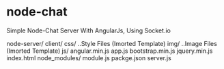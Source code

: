 # node-chat
Simple Node-Chat Server With AngularJs, Using Socket.io

node-server/
  client/
    css/
      ..Style Files (Imorted Template)
    img/
    ..Image Files (Imorted Template)
    js/
      angular.min.js
      app.js
      bootstrap.min.js
      jquery.min.js
    index.html
  node_modules/
  module.js
  packge.json
  server.js

